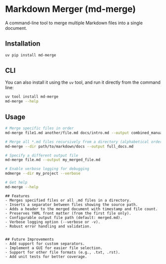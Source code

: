 # Markdown Merger (md-merge)

A command-line tool to merge multiple Markdown files into a single document.

## Installation

```bash
uv pip install md-merge
```
## CLI
You can also install it using the `uv` tool, and run it directly from the command line:
```bash
uv tool install md-merge
md-merge --help
```

## Usage

```bash
# Merge specific files in order
md-merge file1.md another/file.md docs/intro.md --output combined_manual.md

# Merge all *.md files recursively from a directory (alphabetical order)
md-merge --dir path/to/markdown/docs --output full_docs.md

# Specify a different output file
md-merge file.md --output my_merged_file.md

# Enable verbose logging for debugging
mdmerge --dir my_project --verbose

# Get help
md-merge --help
```


```
## Features
- Merges specified files or all .md files in a directory.
- Inserts a separator between files showing the source path.
- Adds a header to the merged document with timestamp and file count.
- Preserves YAML front matter (from the first file only).
- Configurable output file path (default: merged.md).
- Verbose logging option (--verbose or -v).
- Robust error handling and validation.


## Future Improvements
- Add support for custom separators.
- Implement a GUI for easier file selection.
- Support for other file formats (e.g., .txt, .rst).
- Add unit tests for better coverage.
